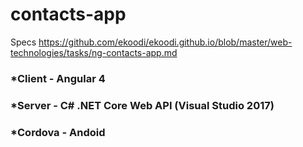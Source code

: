 # contacts-app

Specs
https://github.com/ekoodi/ekoodi.github.io/blob/master/web-technologies/tasks/ng-contacts-app.md

### *Client - Angular 4
### *Server - C# .NET Core Web API (Visual Studio 2017)
### *Cordova - Andoid

